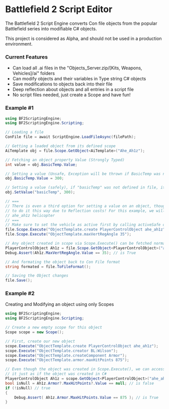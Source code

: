 # Battlefield 2 Script Editor

The Battlefield 2 Script Engine converts Con file objects from the popular Battlefield series into modifiable C# objects.

This project is considered as Alpha, and should not be used in a production environment.

### Current Features
  - Can load all .ai files in the "Objects_Server.zip/[Kits, Weapons, Vehicles]/ai" folders
  - Can modify objects and their variables in Type string C# objects
  - Save modifications to objects back into their file
  - Deep reflection about objects and all entries in a script file
  - No script files needed, just create a Scope and have fun!

### Example #1
```C#
using BF2ScriptingEngine;
using BF2ScriptingEngine.Scripting;

// Loading a file
ConFile file = await ScriptEngine.LoadFileAsync(filePath);

// Getting a loaded object from its defined scope
AiTemplate obj = file.Scope.GetObject<AiTemplate>("Ahe_Ah1z");

// Fetching an object property Value (Strongly Typed)
int value = obj.BasicTemp.Value;

// Setting a value (Unsafe, Exception will be thrown if BasicTemp was never defined)
obj.BasicTemp.Value = 300;

// Setting a value (safely), if "basicTemp" was not defined in file, it will be created here
obj.SetValue("basicTemp", 300);

// ===
// There is even a third option for setting a value on an object, though it is not recommended
// to do it this way due to Reflection costs! For this example, we will use the
// ahe_ah1z helicopter
// ===
// Make sure to set the vehicle as active first by calling activeSafe or create
file.Scope.Execute("ObjectTemplate.create PlayerControlObject ahe_ah1z");
file.Scope.Execute("ObjectTemplate.maxVertRegAngle 35");

// Any object created in scope via Scope.Execute() can be fetched normally
PlayerControlObject Ah1z = file.Scope.GetObject<PlayerControlObject>("ahe_ah1z");
Debug.Assert(Ah1z.MaxVertRegAngle.Value == 35); // is True

// And formating the object back to Con File format
string formated = file.ToFileFormat();

// Saving the Object changes
file.Save();
```

### Example #2
Creating and Modifying an object using only Scopes
```C#
using BF2ScriptingEngine;
using BF2ScriptingEngine.Scripting;

// Create a new empty scope for this object
Scope scope = new Scope();

// First, create our new object
scope.Execute("ObjectTemplate.create PlayerControlObject ahe_ah1z");
scope.Execute("ObjectTemplate.creator BL:Wilson");
scope.Execute("ObjectTemplate.createComponent Armor");
scope.Execute("ObjectTemplate.armor.maxHitPoints 875");

// Even though the object was created in Scope.Execute(), we can access
// it just as if the object was created in C#
PlayerControlObject Ah1z = scope.GetObject<PlayerControlObject>("ahe_ah1z");
bool isNull = Ah1z.Armor?.MaxHitPoints?.Value == null; // is false
if (!isNull) // true
{
    Debug.Assert( Ah1z.Armor.MaxHitPoints.Value == 875 ); // is True
}